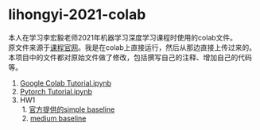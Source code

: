 # lihongyi-2021-colab
本人在学习李宏毅老师2021年机器学习深度学习课程时使用的colab文件。  
原文件来源于[课程官网](https://speech.ee.ntu.edu.tw/~hylee/ml/2021-spring.html)。我是在colab上直接运行，然后从那边直接上传过来的。  
本项目中的文件都对原始文件做了修改，包括撰写自己的注释、增加自己的代码等。
1. [Google Colab Tutorial.ipynb](https://github.com/PolarisRisingWar/lihongyi-2021-colab/blob/main/Google_Colab_Tutorial.ipynb)
2. [Pytorch Tutorial.ipynb](https://github.com/PolarisRisingWar/lihongyi-2021-colab/blob/main/Pytorch_Tutorial.ipynb)
3. HW1<br>
&nbsp;1. [官方提供的simple baseline](https://github.com/PolarisRisingWar/lihongyi-2021-colab/blob/main/HW1_simple_baseline.ipynb)<br>
&nbsp;2. [medium baseline](https://github.com/PolarisRisingWar/lihongyi-2021-colab/blob/main/HW1_medium_baseline.ipynb)
